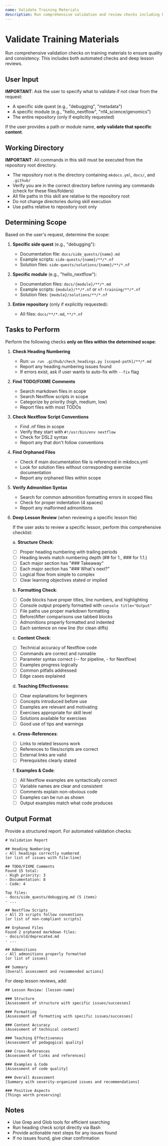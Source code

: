 ```yaml
---
name: Validate Training Materials
description: Run comprehensive validation and review checks including heading numbering, TODO/FIXME comments, Nextflow script conventions, orphaned files, admonition syntax, lesson structure, formatting, content accuracy, and teaching effectiveness. Use when validating, reviewing, or checking training materials quality, lesson quality, or before committing changes.
---
```


# Validate Training Materials

Run comprehensive validation checks on training materials to ensure quality and consistency. This includes both automated checks and deep lesson reviews.

## User Input

**IMPORTANT**: Ask the user to specify what to validate if not clear from the request:

- A specific side quest (e.g., "debugging", "metadata")
- A specific module (e.g., "hello_nextflow", "nf4_science/genomics")
- The entire repository (only if explicitly requested)

If the user provides a path or module name, **only validate that specific content**.

## Working Directory

**IMPORTANT**: All commands in this skill must be executed from the repository root directory.

- The repository root is the directory containing `mkdocs.yml`, `docs/`, and `.github/`
- Verify you are in the correct directory before running any commands (check for these files/folders)
- All file paths in this skill are relative to the repository root
- Do not change directories during skill execution
- Use paths relative to repository root only

## Determining Scope

Based on the user's request, determine the scope:

1. **Specific side quest** (e.g., "debugging"):
   - Documentation file: `docs/side_quests/{name}.md`
   - Example scripts: `side-quests/{name}/**/*.nf`
   - Solution files: `side-quests/solutions/{name}/**/*.nf`

2. **Specific module** (e.g., "hello_nextflow"):
   - Documentation files: `docs/{module}/**/*.md`
   - Example scripts: `{module}/**/*.nf` or `nf-training/**/*.nf`
   - Solution files: `{module}/solutions/**/*.nf`

3. **Entire repository** (only if explicitly requested):
   - All files: `docs/**/*.md`, `**/*.nf`

## Tasks to Perform

Perform the following checks **only on files within the determined scope**:

1. **Check Heading Numbering**

   - Run: `uv run .github/check_headings.py [scoped-path]/**/*.md`
   - Report any heading numbering issues found
   - If errors exist, ask if user wants to auto-fix with `--fix` flag

2. **Find TODO/FIXME Comments**

   - Search markdown files in scope
   - Search Nextflow scripts in scope
   - Categorize by priority (high, medium, low)
   - Report files with most TODOs

3. **Check Nextflow Script Conventions**

   - Find .nf files in scope
   - Verify they start with `#!/usr/bin/env nextflow`
   - Check for DSL2 syntax
   - Report any that don't follow conventions

4. **Find Orphaned Files**

   - Check if main documentation file is referenced in mkdocs.yml
   - Look for solution files without corresponding exercise documentation
   - Report any orphaned files within scope

5. **Verify Admonition Syntax**
   - Search for common admonition formatting errors in scoped files
   - Check for proper indentation (4 spaces)
   - Report any malformed admonitions

6. **Deep Lesson Review** (when reviewing a specific lesson file)

   If the user asks to review a specific lesson, perform this comprehensive checklist:

   a. **Structure Check**:
      - [ ] Proper heading numbering with trailing periods
      - [ ] Heading levels match numbering depth (## for 1., ### for 1.1.)
      - [ ] Each major section has "### Takeaway"
      - [ ] Each major section has "### What's next?"
      - [ ] Logical flow from simple to complex
      - [ ] Clear learning objectives stated or implied

   b. **Formatting Check**:
      - [ ] Code blocks have proper titles, line numbers, and highlighting
      - [ ] Console output properly formatted with `console title="Output"`
      - [ ] File paths use proper markdown formatting
      - [ ] Before/After comparisons use tabbed blocks
      - [ ] Admonitions properly formatted and indented
      - [ ] Each sentence on new line (for clean diffs)

   c. **Content Check**:
      - [ ] Technical accuracy of Nextflow code
      - [ ] Commands are correct and runnable
      - [ ] Parameter syntax correct (-- for pipeline, - for Nextflow)
      - [ ] Examples progress logically
      - [ ] Common pitfalls addressed
      - [ ] Edge cases explained

   d. **Teaching Effectiveness**:
      - [ ] Clear explanations for beginners
      - [ ] Concepts introduced before use
      - [ ] Examples are relevant and motivating
      - [ ] Exercises appropriate for skill level
      - [ ] Solutions available for exercises
      - [ ] Good use of tips and warnings

   e. **Cross-References**:
      - [ ] Links to related lessons work
      - [ ] References to files/scripts are correct
      - [ ] External links are valid
      - [ ] Prerequisites clearly stated

   f. **Examples & Code**:
      - [ ] All Nextflow examples are syntactically correct
      - [ ] Variable names are clear and consistent
      - [ ] Comments explain non-obvious code
      - [ ] Examples can be run as shown
      - [ ] Output examples match what code produces

## Output Format

Provide a structured report. For automated validation checks:

```
# Validation Report

## Heading Numbering
✓ All headings correctly numbered
[or list of issues with file:line]

## TODO/FIXME Comments
Found 15 total:
- High priority: 3
- Documentation: 8
- Code: 4

Top files:
- docs/side_quests/debugging.md (5 items)
- ...

## Nextflow Scripts
✓ All 23 scripts follow conventions
[or list of non-compliant scripts]

## Orphaned Files
Found 2 orphaned markdown files:
- docs/old/deprecated.md
- ...

## Admonitions
✓ All admonitions properly formatted
[or list of issues]

## Summary
[Overall assessment and recommended actions]
```

For deep lesson reviews, add:

```
## Lesson Review: [lesson-name]

### Structure
[Assessment of structure with specific issues/successes]

### Formatting
[Assessment of formatting with specific issues/successes]

### Content Accuracy
[Assessment of technical content]

### Teaching Effectiveness
[Assessment of pedagogical quality]

### Cross-References
[Assessment of links and references]

### Examples & Code
[Assessment of code quality]

### Overall Assessment
[Summary with severity-organized issues and recommendations]

### Positive Aspects
[Things worth preserving]
```

## Notes

- Use Grep and Glob tools for efficient searching
- Run heading check script directly via Bash
- Provide actionable next steps for any issues found
- If no issues found, give clear confirmation
